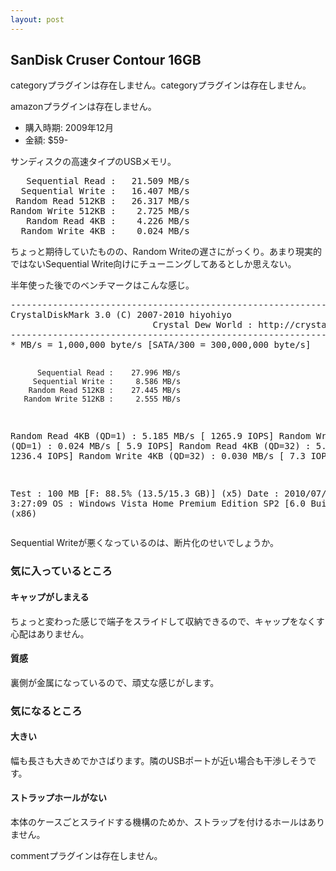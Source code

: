```yaml
---
layout: post
---
```

<h2>SanDisk Cruser Contour 16GB</h2>
<p><span class="error">categoryプラグインは存在しません。</span><span class="error">categoryプラグインは存在しません。</span></p>
<p><span class="error">amazonプラグインは存在しません。</span></p>
<ul>
<li>購入時期: 2009年12月</li>
<li>金額: $59-</li>
</ul>
<p>サンディスクの高速タイプのUSBメモリ。</p>
<pre>   Sequential Read :   21.509 MB/s
  Sequential Write :   16.407 MB/s
 Random Read 512KB :   26.317 MB/s
Random Write 512KB :    2.725 MB/s
   Random Read 4KB :    4.226 MB/s
  Random Write 4KB :    0.024 MB/s
</pre>
<p>ちょっと期待していたものの、Random Writeの遅さにがっくり。あまり現実的ではないSequential Write向けにチューニングしてあるとしか思えない。</p>
<p>半年使った後でのベンチマークはこんな感じ。</p>
<pre>-----------------------------------------------------------------------
CrystalDiskMark 3.0 (C) 2007-2010 hiyohiyo
                           Crystal Dew World : http://crystalmark.info/
-----------------------------------------------------------------------
* MB/s = 1,000,000 byte/s [SATA/300 = 300,000,000 byte/s]

          Sequential Read :    27.996 MB/s
         Sequential Write :     8.586 MB/s
        Random Read 512KB :    27.445 MB/s
       Random Write 512KB :     2.555 MB/s
   Random Read 4KB (QD=1) :     5.185 MB/s [  1265.9 IOPS]
  Random Write 4KB (QD=1) :     0.024 MB/s [     5.9 IOPS]
  Random Read 4KB (QD=32) :     5.064 MB/s [  1236.4 IOPS]
 Random Write 4KB (QD=32) :     0.030 MB/s [     7.3 IOPS]

 Test : 100 MB [F: 88.5% (13.5/15.3 GB)] (x5)
 Date : 2010/07/03 3:27:09
   OS : Windows Vista Home Premium Edition SP2 [6.0 Build 6002] (x86)
</pre>
<p>Sequential Writeが悪くなっているのは、断片化のせいでしょうか。</p>
<h3>気に入っているところ</h3>
<h4>キャップがしまえる</h4>
<p>ちょっと変わった感じで端子をスライドして収納できるので、キャップをなくす心配はありません。</p>
<h4>質感</h4>
<p>裏側が金属になっているので、頑丈な感じがします。</p>
<h3>気になるところ</h3>
<h4>大きい</h4>
<p>幅も長さも大きめでかさばります。隣のUSBポートが近い場合も干渉しそうです。</p>
<h4>ストラップホールがない</h4>
<p>本体のケースごとスライドする機構のためか、ストラップを付けるホールはありません。</p>
<p><span class="error">commentプラグインは存在しません。</span> </p>
